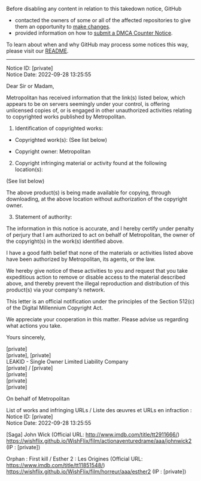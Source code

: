Before disabling any content in relation to this takedown notice, GitHub
- contacted the owners of some or all of the affected repositories to give them an opportunity to [make changes](https://docs.github.com/en/github/site-policy/dmca-takedown-policy#a-how-does-this-actually-work).
- provided information on how to [submit a DMCA Counter Notice](https://docs.github.com/en/articles/guide-to-submitting-a-dmca-counter-notice).

To learn about when and why GitHub may process some notices this way, please visit our [README](https://github.com/github/dmca/blob/master/README.md#anatomy-of-a-takedown-notice).

---

Notice ID: [private]  
Notice Date: 2022-09-28 13:25:55

Dear Sir or Madam,

Metropolitan has received information that the link(s) listed below, which appears to be on servers seemingly under your control, is offering unlicensed copies of, or is engaged in other unauthorized activities relating to copyrighted works published by Metropolitan.

1. Identification of copyrighted works:

- Copyrighted work(s): (See list below)

- Copyright owner: Metropolitan

2. Copyright infringing material or activity found at the following location(s):

(See list below)

The above product(s) is being made available for copying, through downloading, at the above location without authorization of the copyright owner.

3. Statement of authority:

The information in this notice is accurate, and I hereby certify under penalty of perjury that I am authorized to act on behalf of Metropolitan, the owner of the copyright(s) in the work(s) identified above.

I have a good faith belief that none of the materials or activities listed above have been authorized by Metropolitan, its agents, or the law.

We hereby give notice of these activities to you and request that you take expeditious action to remove or disable access to the material described above, and thereby prevent the illegal reproduction and distribution of this product(s) via your company's network.

This letter is an official notification under the principles of the Section 512(c) of the Digital Millennium Copyright Act.

We appreciate your cooperation in this matter. Please advise us regarding what actions you take.

Yours sincerely,

[private]  
[private], [private]  
LEAKID - Single Owner Limited Liability Company  
[private] / [private]  
[private]  
[private]  
[private]  

On behalf of Metropolitan

List of works and infringing URLs / Liste des œuvres et URLs en infraction :  
Notice ID: [private]  
Notice Date: 2022-09-28 13:25:55

[Saga] John Wick (Official URL: http://www.imdb.com/title/tt2911666/)  
https://wishflix.github.io/WishFlix/film/actionaventuredrame/aaa/johnwick2 (IP : [private])

Orphan : First kill / Esther 2 : Les Origines (Official URL: https://www.imdb.com/title/tt11851548/)  
https://wishflix.github.io/WishFlix/film/horreur/aaa/esther2 (IP : [private])
